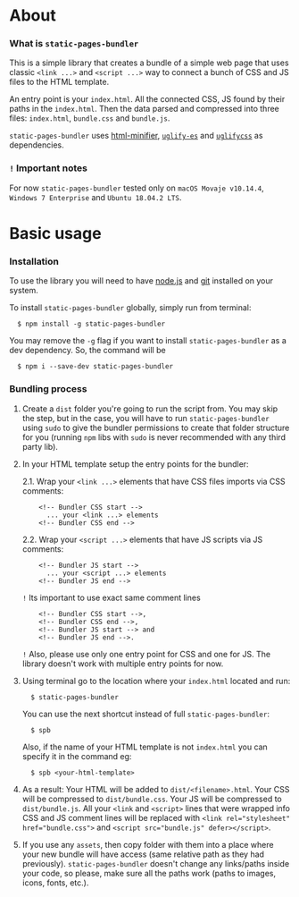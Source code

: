 # About
### What is `static-pages-bundler`
This is a simple library that creates a bundle of a simple web page that uses classic `<link ...>` and `<script ...>` way to connect a bunch of CSS and JS files to the HTML template.
  
An entry point is your `index.html`. All the connected CSS, JS found by their paths in the `index.html`. Then the data parsed and compressed into three files: `index.html`, `bundle.css` and `bundle.js`.
  
`static-pages-bundler` uses [html-minifier](https://www.npmjs.com/package/html-minifier), [`uglify-es`](https://www.npmjs.com/package/uglify-es) and [`uglifycss`](https://www.npmjs.com/package/uglifycss) as dependencies.
    
    
### `!` Important notes
For now `static-pages-bundler` tested only on `macOS Movaje v10.14.4`, `Windows 7 Enterprise` and `Ubuntu 18.04.2 LTS`.
    
    
# Basic usage
### Installation
To use the library you will need to have [node.js](https://nodejs.org/en/) and [git](https://git-scm.com/) installed on your system.
  
    
To install `static-pages-bundler` globally, simply run from terminal:
```
  $ npm install -g static-pages-bundler
```

  
You may remove the `-g` flag if you want to install `static-pages-bundler` as a dev dependency. So, the command will be 
```
  $ npm i --save-dev static-pages-bundler
```


### Bundling process
1. Create a `dist` folder you're going to run the script from.
    You may skip the step, but in the case, you will have to run `static-pages-bundler` using `sudo` to give the bundler permissions to create that folder structure for you (running `npm` libs with `sudo` is never recommended with any third party lib).
    
    
2. In your HTML template setup the entry points for the bundler:
  
     2.1. Wrap your `<link ...>` elements that have CSS files imports via CSS comments:
   ```
       <!-- Bundler CSS start -->
         ... your <link ...> elements
       <!-- Bundler CSS end -->
   ```
     2.2. Wrap your `<script ...>` elements that have JS scripts via JS comments:
   ```
       <!-- Bundler JS start -->
         ... your <script ...> elements
       <!-- Bundler JS end -->
   ```
   `!` Its important to use exact same comment lines 
   ```
       <!-- Bundler CSS start -->,
       <!-- Bundler CSS end -->,
       <!-- Bundler JS start --> and
       <!-- Bundler JS end -->.
   ```
   `!` Also, please use only one entry point for CSS and one for JS. The library doesn't work with multiple entry points for now.
    
    
3. Using terminal go to the location where your `index.html` located and run:
    ```
      $ static-pages-bundler
    ```
  
      You can use the next shortcut instead of full `static-pages-bundler`:
    ```
      $ spb
    ```
    
    Also, if the name of your HTML template is not `index.html` you can specify it in the command eg:
    ```
      $ spb <your-html-template>
    ```
    

4. As a result:
Your HTML will be added to `dist/<filename>.html`.
Your CSS will be compressed to `dist/bundle.css`.
Your JS will be compressed to `dist/bundle.js`.
All your `<link` and `<script>` lines that were wrapped info CSS and JS comment lines will be replaced with `<link rel="stylesheet" href="bundle.css">` and `<script src="bundle.js" defer></script>`.
      
  
    
5. If you use any `assets`, then copy folder with them into a place where your new bundle will have access (same relative path as they had previously). `static-pages-bundler` doesn't change any links/paths inside your code, so please, make sure all the paths work (paths to images, icons, fonts, etc.).
